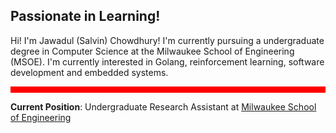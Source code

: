 
## Passionate in Learning!
Hi! I'm Jawadul (Salvin) Chowdhury! I'm currently pursuing a undergraduate degree in Computer Science at the Milwaukee School of Engineering (MSOE). I'm currently interested in Golang, reinforcement learning, software development and embedded systems. 

<div style="background-color: red; height: 10px;"></div>

**Current Position**: Undergraduate Research Assistant at [Milwaukee School of Engineering](https://www.msoe.edu/)
